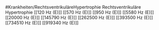 #Krankheiten/RechtsventrikuläreHypertrophie
Rechtsventrikuläre Hypertrophie
[[120 Hz (E)]]
[[570 Hz (E)]]
[[950 Hz (E)]]
[[5580 Hz (E)]]
[[20000 Hz (E)]]
[[145790 Hz (E)]]
[[262500 Hz (E)]]
[[393500 Hz (E)]]
[[734510 Hz (E)]]
[[919340 Hz (E)]]